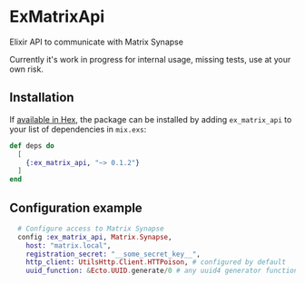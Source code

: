 # ExMatrixApi
Elixir API to communicate with Matrix Synapse

Currently it's work in progress for internal usage, missing tests, use at your own risk.

## Installation

If [available in Hex](https://hex.pm/docs/publish), the package can be installed
by adding `ex_matrix_api` to your list of dependencies in `mix.exs`:

```elixir
def deps do
  [
    {:ex_matrix_api, "~> 0.1.2"}
  ]
end
```

## Configuration example
```elixir
  # Configure access to Matrix Synapse
  config :ex_matrix_api, Matrix.Synapse,
    host: "matrix.local",
    registration_secret: "__some_secret_key__",
    http_client: UtilsHttp.Client.HTTPoison, # configured by default
    uuid_function: &Ecto.UUID.generate/0 # any uuid4 generator function
```
